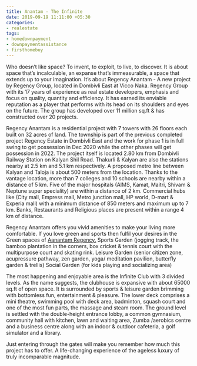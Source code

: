 ```yaml
---
title: Anantam - The Infinite
date: 2019-09-19 11:11:00 +05:30
categories:
- realestate
tags:
- homedownpayment
- downpaymentassistance
- firsthomebuy
---
```


Who doesn’t like space? To invent, to exploit, to live, to discover. It is about space that’s incalculable, an expanse that’s immeasurable, a space that extends up to your imagination. It’s about Regency Anantam - A new project by Regency Group, located in Dombivli East at Vicco Naka. Regency Group with its 17 years of experience as real estate developers, emphasis and focus on quality, quantity and efficiency. It has earned its enviable reputation as a player that performs with its head on its shoulders and eyes on the future. The group has developed over 11 million sq.ft & has constructed over 20 projects.

Regency Anantam is a residential project with 7 towers with 26 floors each built on 32 acres of land. The township is part of the previous completed project Regency Estate in Dombivli East and the work for phase 1 is in full swing to get possession in Dec 2020 while the other phases will get possession in 2022. The project itself is located 2.80 km from Dombivli Railway Station on Kalyan Shil Road. Thakurli & Kalyan are also the stations nearby at 2.5 km and 5.1 km respectively. A proposed metro line between Kalyan and Taloja is about 500 meters from the location. Thanks to the vantage location, more than 7 colleges and 10 schools are nearby within a distance of 5 km. Five of the major hospitals (AIMS, Kamat, Maitri, Shivam & Neptune super speciality) are within a distance of 2 km. Commercial hubs like (City mall, Empress mall, Metro junction mall, HP world, D-mart & Experia mall) with a minimum distance of 850 meters and maximum up to 7 km. Banks, Restaurants and Religious places are present within a range 4 km of distance.

Regency Anantam offers you vivid amenities to make your living more comfortable. If you love green and sports then fulfil your desires in the Green spaces of [Aanantam Regency.](https://homecapital.in/property/92/regency-anantam-1-bhk)
Sports Garden (jogging track, the bamboo plantation in the corners, box cricket & tennis court with the multipurpose court and skating rink.
Leisure Garden (senior citizen zone, acupressure pathway, zen garden, yoga/ meditation pavilion, butterfly garden & trellis)
Social Garden (for kids playing and socializing area)

The most happening and enjoyable area is the Infinite Club with 3 divided levels. As the name suggests, the clubhouse is expansive with about 65000 sq.ft of open space. It is surrounded by sports & leisure garden brimming with bottomless fun, entertainment & pleasure. The lower deck comprises a mini theatre, swimming pool with deck area, badminton, squash court and one of the most fun parts, the massage and steam room. The ground level is settled with the double-height entrance lobby, a common gymnasium, community hall with kitchen, lawn and waiting area, Zumba /aerobics centre and a business centre along with an indoor & outdoor cafeteria, a golf simulator and a library. 

Just entering through the gates will make you remember how much this project has to offer. A life-changing experience of the ageless luxury of truly incomparable magnitude.
